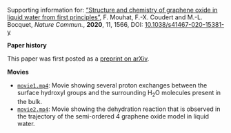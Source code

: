 Supporting information for: [“Structure and chemistry of graphene oxide in liquid water from first principles”](https://doi.org/10.1038/s41467-020-15381-y), F. Mouhat, F.-X. Coudert and M.-L. Bocquet, _Nature Commun._, **2020**, 11, 1566, DOI: [10.1038/s41467-020-15381-y](https://doi.org/10.1038/s41467-020-15381-y)


**Paper history**

This paper was first posted as a [preprint on arXiv](https://arxiv.org/abs/1911.04987).

**Movies**

- [`movie1.mp4`](movie1.mp4): Movie showing several proton exchanges between the surface hydroxyl groups and the surrounding H<sub>2</sub>O molecules present in the bulk.
- [`movie2.mp4`](movie2.mp4): Movie showing the dehydration reaction that is observed in the trajectory of the semi-ordered 4 graphene oxide model in liquid water.
